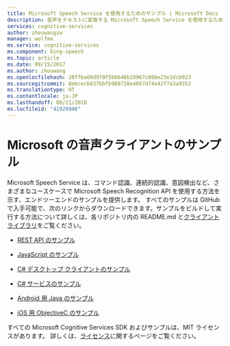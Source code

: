 ```yaml
---
title: Microsoft Speech Service を使用するためのサンプル | Microsoft Docs
description: 音声をテキストに変換する Microsoft Speech Service を使用するためのサンプル。
services: cognitive-services
author: zhouwangzw
manager: wolfma
ms.service: cognitive-services
ms.component: bing-speech
ms.topic: article
ms.date: 09/15/2017
ms.author: zhouwang
ms.openlocfilehash: 20ffba69d9f0f5b6648b19967c086e23e1dcb923
ms.sourcegitcommit: 8ebcecb837bbfb989728e4667d74e42f7a3a9352
ms.translationtype: HT
ms.contentlocale: ja-JP
ms.lasthandoff: 08/21/2018
ms.locfileid: "41929946"
---
```

# <a name="microsoft-speech-client-samples"></a>Microsoft の音声クライアントのサンプル

Microsoft Speech Service は、コマンド認識、連続的認識、意図検出など、さまざまなユースケースで Microsoft Speech Recognition API を使用する方法を示す、エンドツーエンドのサンプルを提供します。 すべてのサンプルは GitHub で入手可能で、次のリンクからダウンロードできます。サンプルをビルドして実行する方法について詳しくは、各リポジトリ内の README.md と[クライアント ライブラリ](GetStarted/GetStartedClientLibraries.md)をご覧ください。

- [REST API のサンプル](https://github.com/Azure-Samples/SpeechToText-REST)

- [JavaScript のサンプル](https://github.com/Azure-Samples/SpeechToText-WebSockets-Javascript)

- [C# デスクトップ クライアントのサンプル](https://github.com/Azure-Samples/Cognitive-Speech-STT-Windows)

- [C# サービスのサンプル](https://github.com/Azure-Samples/Cognitive-Speech-STT-ServiceLibrary)

- [Android 用 Java のサンプル](https://github.com/Azure-Samples/Cognitive-Speech-STT-Android)

- [iOS 用 ObjectiveC のサンプル](https://github.com/Azure-Samples/Cognitive-Speech-STT-iOS)

すべての Microsoft Cognitive Services SDK およびサンプルは、MIT ライセンスがあります。 詳しくは、[ライセンス](https://github.com/Azure-Samples/SpeechToText-REST/blob/master/LICENSE)に関するページをご覧ください。
